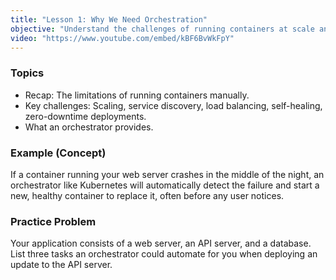 ```yaml
---
title: "Lesson 1: Why We Need Orchestration"
objective: "Understand the challenges of running containers at scale and the role of an orchestrator."
video: "https://www.youtube.com/embed/kBF6BvWkFpY"
---
```


### Topics

- Recap: The limitations of running containers manually.
- Key challenges: Scaling, service discovery, load balancing, self-healing, zero-downtime deployments.
- What an orchestrator provides.

### Example (Concept)

If a container running your web server crashes in the middle of the night, an orchestrator like Kubernetes will automatically detect the failure and start a new, healthy container to replace it, often before any user notices.

### Practice Problem

Your application consists of a web server, an API server, and a database. List three tasks an orchestrator could automate for you when deploying an update to the API server.
